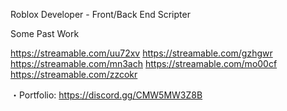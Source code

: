 Roblox Developer - Front/Back End Scripter

Some Past Work

https://streamable.com/uu72xv
https://streamable.com/gzhgwr
https://streamable.com/mn3ach
https://streamable.com/mo00cf
https://streamable.com/zzcokr

・Portfolio: https://discord.gg/CMW5MW3Z8B

